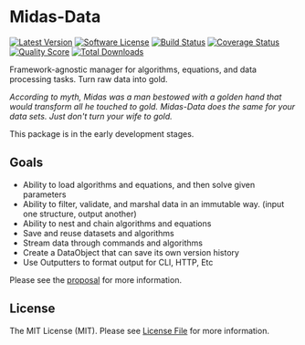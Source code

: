 # Midas-Data

[![Latest Version](https://img.shields.io/github/release/thephpleague/:package_name.svg?style=flat-square)](https://github.com/thephpleague/:package_name/releases)
[![Software License](https://img.shields.io/badge/license-MIT-brightgreen.svg?style=flat-square)](LICENSE.md)
[![Build Status](https://img.shields.io/travis/thephpleague/:package_name/master.svg?style=flat-square)](https://travis-ci.org/thephpleague/:package_name)
[![Coverage Status](https://img.shields.io/scrutinizer/coverage/g/thephpleague/:package_name.svg?style=flat-square)](https://scrutinizer-ci.com/g/thephpleague/:package_name/code-structure)
[![Quality Score](https://img.shields.io/scrutinizer/g/thephpleague/:package_name.svg?style=flat-square)](https://scrutinizer-ci.com/g/thephpleague/:package_name)
[![Total Downloads](https://img.shields.io/packagist/dt/league/:package_name.svg?style=flat-square)](https://packagist.org/packages/league/:package_name)

Framework-agnostic manager for algorithms, equations, and data processing tasks. Turn raw data into gold.

*According to myth, Midas was a man bestowed with a golden hand that would transform all he touched to gold. Midas-Data does the same for your data sets. Just don't turn your wife to gold.*

This package is in the early development stages.

## Goals
  * Ability to load algorithms and equations, and then solve given parameters
  * Ability to filter, validate, and marshal data in an immutable way. (input one structure, output another)
  * Ability to nest and chain algorithms and equations
  * Save and reuse datasets and algorithms
  * Stream data through commands and algorithms
  * Create a DataObject that can save its own version history
  * Use Outputters to format output for CLI, HTTP, Etc

Please see the [proposal](proposal.md) for more information.

## License

The MIT License (MIT). Please see [License File](LICENSE.md) for more information.
